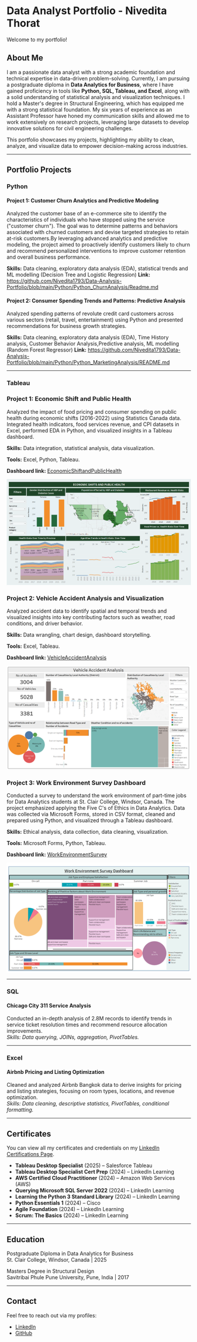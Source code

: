 # Data Analyst Portfolio - Nivedita Thorat  
Welcome to my portfolio!

## About Me  
I am a passionate data analyst with a strong academic foundation and technical expertise in data-driven problem-solving. Currently, I am pursuing a postgraduate diploma in **Data Analytics for Business**, where I have gained proficiency in tools like **Python, SQL, Tableau, and Excel**, along with a solid understanding of statistical analysis and visualization techniques. I hold a Master's degree in Structural Engineering, which has equipped me with a strong statistical foundation. My six years of experience as an Assistant Professor have honed my communication skills and allowed me to work extensively on research projects, leveraging large datasets to develop innovative solutions for civil engineering challenges.

This portfolio showcases my projects, highlighting my ability to clean, analyze, and visualize data to empower decision-making across industries.  

---

## Portfolio Projects  

### **Python**  
#### Project 1: Customer Churn Analytics and Predictive Modeling
Analyzed the customer base of an e-commerce site to identify the characteristics of individuals who have stopped using the service ("customer churn"). The goal was to determine patterns and behaviors associated with churned customers and devise targeted strategies to retain at-risk customers.By leveraging advanced analytics and predictive modeling, the project aimed to proactively identify customers likely to churn and recommend personalized interventions to improve customer retention and overall business performance.

**Skills:** Data cleaning, exploratory data analysis (EDA), statistical trends and ML modelling (Decision Tree and Logistic Regression)
**Link:** https://github.com/Nivedita1793/Data-Analysis-Portfolio/blob/main/Python/Python_ChurnAnalysis/Readme.md

#### Project 2: Consumer Spending Trends and Patterns: Predictive Analysis
 
Analyzed spending patterns of revolute credit card customers across various sectors (retail, travel, entertainment) using Python and presented recommendations for business growth strategies.  

**Skills:** Data cleaning, exploratory data analysis (EDA), Time History analysis, Customer Behavior Analysis,Predictive analysis, ML modelling (Random Forest Regressor)
**Link:** https://github.com/Nivedita1793/Data-Analysis-Portfolio/blob/main/Python/Python_MarketingAnalysis/README.md

---

### **Tableau**  

### Project 1: Economic Shift and Public Health  
Analyzed the impact of food pricing and consumer spending on public health during economic shifts (2016-2022) using Statistics Canada data. Integrated health indicators, food services revenue, and CPI datasets in Excel, performed EDA in Python, and visualized insights in a Tableau dashboard.  

**Skills:** Data integration, statistical analysis, data visualization.

**Tools:** Excel, Python, Tableau. 

**Dashboard link:** [EconomicShiftandPublicHealth](https://public.tableau.com/app/profile/thorat.nivedita/viz/EconomicShiftandPublicHealth/FinalDashboard)

![Economic Shift and Public Health](https://github.com/Nivedita1793/Data-Analysis-Portfolio/raw/main/Tableau/Economic%20Shift%20and%20Public%20Health.png)

### Project 2: Vehicle Accident Analysis and Visualization  
Analyzed accident data to identify spatial and temporal trends and visualized insights into key contributing factors such as weather, road conditions, and driver behavior.  

**Skills:** Data wrangling, chart design, dashboard storytelling.

**Tools:** Excel, Tableau.

**Dashboard link:** [VehicleAccidentAnalysis](https://public.tableau.com/app/profile/thorat.nivedita/viz/VehicleAccidentAnalysis/Dashboard1)

![Vehicle Accident Analysis](https://github.com/Nivedita1793/Data-Analysis-Portfolio/raw/main/Tableau/Vehicle%20Accident%20Analysis.png)

### Project 3: Work Environment Survey Dashboard 
Conducted a survey to understand the work environment of part-time jobs for Data Analytics students at St. Clair College, Windsor, Canada. The project emphasized applying the Five C's of Ethics in Data Analytics. Data was collected via Microsoft Forms, stored in CSV format, cleaned and prepared using Python, and visualized through a Tableau dashboard.  

**Skills:** Ethical analysis, data collection, data cleaning, visualization.

**Tools:** Microsoft Forms, Python, Tableau.

**Dashboard link:** [WorkEnvironmentSurvey](https://public.tableau.com/app/profile/thorat.nivedita/viz/WorkEnvironmentSurvey_17363561261060/Dashboard1)

![Work Environment Survey](https://github.com/Nivedita1793/Data-Analysis-Portfolio/raw/main/Tableau/Work%20Environment%20Survey.png)

---

### **SQL**  
#### Chicago City 311 Service Analysis  
Conducted an in-depth analysis of 2.8M records to identify trends in service ticket resolution times and recommend resource allocation improvements.  
*Skills: Data querying, JOINs, aggregation, PivotTables.*

---

### **Excel**  
#### Airbnb Pricing and Listing Optimization  
Cleaned and analyzed Airbnb Bangkok data to derive insights for pricing and listing strategies, focusing on room types, locations, and revenue optimization.  
*Skills: Data cleaning, descriptive statistics, PivotTables, conditional formatting.*

---

## Certificates  
You can view all my certificates and credentials on my [LinkedIn Certifications Page](https://www.linkedin.com/in/niveditathorat/details/certifications/).

- **Tableau Desktop Specialist** (2025) – Salesforce Tableau  
- **Tableau Desktop Specialist Cert Prep** (2024) – LinkedIn Learning
- **AWS Certified Cloud Practitioner** (2024) – Amazon Web Services (AWS)  
- **Querying Microsoft SQL Server 2022** (2024) – LinkedIn Learning  
- **Learning the Python 3 Standard Library** (2024) – LinkedIn Learning
- **Python Essentials 1** (2024) – Cisco
- **Agile Foundation** (2024) – LinkedIn Learning  
- **Scrum: The Basics** (2024) – LinkedIn Learning  
 
---

## Education  
Postgraduate Diploma in Data Analytics for Business  
St. Clair College, Windsor, Canada | 2025  

Masters Degree in Structural Design  
Savitribai Phule Pune University, Pune, India | 2017  

---

## Contact  
Feel free to reach out via my profiles:  
- [LinkedIn](https://www.linkedin.com/in/niveditathorat)  
- [GitHub](https://github.com/Nivedita1793)

